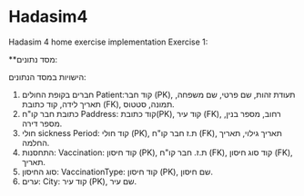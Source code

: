 # Hadasim4
Hadasim 4 home exercise implementation 
Exercise 1:

**מסד נתונים:

הישויות במסד הנתונים:
1.	חברים בקופת החולים Patient:קוד חבר (PK), תעודת זהות, שם פרטי, שם משפחה, תאריך לידה, קוד כתובת (FK), תמונה, סטטוס.
2.	כתובת חבר קו"ח Paddress: קוד כתובת(PK), קוד עיר (FK), רחוב, מספר בנין, מספר דירה.
3.	חולי sickness Period: קוד חולי (PKׂׂ), ת.ז חבר קו"ח (FK), תאריך גילוי, תאריך החלמה.
4. התחסנות: Vaccination: קוד חיסון (PK), ת.ז. חבר קו"ח (FK), קוד סוג חיסון (FK), תאריך.
6.	סוג החיסון: VaccinationType: קוד חיסון (PK), שם חיסון.
7.	ערים: City: קוד עיר (PK), שם עיר.

